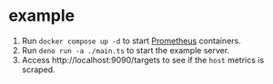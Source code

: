 # example

1. Run `docker compose up -d` to start [Prometheus] containers.
2. Run `deno run -a ./main.ts` to start the example server.
3. Access http://localhost:9090/targets to see if the `host` metrics is scraped.

[Prometheus]: https://prometheus.io
